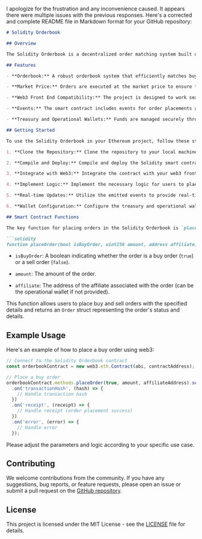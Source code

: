 I apologize for the frustration and any inconvenience caused. It appears there were multiple issues with the previous responses. Here's a corrected and complete README file in Markdown format for your GitHub repository:

```markdown
# Solidity Orderbook

## Overview

The Solidity Orderbook is a decentralized order matching system built on the Ethereum blockchain using Solidity smart contracts. It operates on a first-come, first-served basis, allowing users to place and cancel orders while maintaining a fair market price. This project is designed to be integrated with any web3 front end and includes events for order placements and cancellations. Additionally, it features treasury and operational wallet transfers to handle funds securely.

## Features

- **Orderbook:** A robust orderbook system that efficiently matches buy and sell orders based on the price and time of submission.

- **Market Price:** Orders are executed at the market price to ensure fair and timely execution.

- **Web3 Front End Compatibility:** The project is designed to work seamlessly with any web3 front end, making it easy to integrate with your preferred user interface.

- **Events:** The smart contract includes events for order placements and cancellations, allowing developers to build real-time updates and notifications for users.

- **Treasury and Operational Wallets:** Funds are managed securely through treasury and operational wallets to ensure the safety and transparency of financial operations.

## Getting Started

To use the Solidity Orderbook in your Ethereum project, follow these steps:

1. **Clone the Repository:** Clone the repository to your local machine.

2. **Compile and Deploy:** Compile and deploy the Solidity smart contract to your preferred Ethereum network (e.g., mainnet, Ropsten, or a local development network).

3. **Integrate with Web3:** Integrate the contract with your web3 front end by connecting to the contract's address and ABI.

4. **Implement Logic:** Implement the necessary logic for users to place buy and sell orders and cancel orders using the `placeOrder` function.

5. **Real-time Updates:** Utilize the emitted events to provide real-time feedback to users about their order status.

6. **Wallet Configuration:** Configure the treasury and operational wallets to manage funds securely.

## Smart Contract Functions

The key function for placing orders in the Solidity Orderbook is `placeOrder`. It has the following signature:

```solidity
function placeOrder(bool isBuyOrder, uint256 amount, address affiliate) external nonReentrant returns (Order memory)
```

- `isBuyOrder`: A boolean indicating whether the order is a buy order (`true`) or a sell order (`false`).

- `amount`: The amount of the order.

- `affiliate`: The address of the affiliate associated with the order (can be the operational wallet if not provided).

This function allows users to place buy and sell orders with the specified details and returns an `Order` struct representing the order's status and details.

## Example Usage

Here's an example of how to place a buy order using web3:

```javascript
// Connect to the Solidity Orderbook contract
const orderbookContract = new web3.eth.Contract(abi, contractAddress);

// Place a buy order
orderbookContract.methods.placeOrder(true, amount, affiliateAddress).send({ from: userAddress })
  .on('transactionHash', (hash) => {
    // Handle transaction hash
  })
  .on('receipt', (receipt) => {
    // Handle receipt (order placement success)
  })
  .on('error', (error) => {
    // Handle error
  });
```

Please adjust the parameters and logic according to your specific use case.

## Contributing

We welcome contributions from the community. If you have any suggestions, bug reports, or feature requests, please open an issue or submit a pull request on the [GitHub repository](https://github.com/yourusername/solidity-orderbook).

## License

This project is licensed under the MIT License - see the [LICENSE](LICENSE) file for details.
